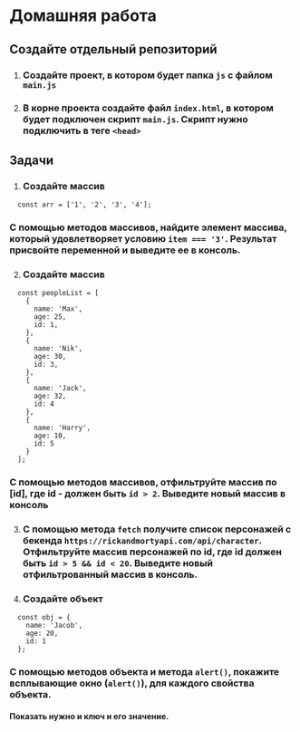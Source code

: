 # Домашняя работа

## Создайте отдельный репозиторий

1. ### Создайте проект, в котором будет папка ```js``` с файлом ```main.js```
2. ### В корне проекта создайте файл ```index.html```, в котором будет подключен скрипт ```main.js```. Скрипт нужно подключить в теге ```<head>```

## Задачи
1. ### Создайте массив
```
  const arr = ['1', '2', '3', '4'];
```

### С помощью методов массивов, найдите элемент массива, который удовлетворяет условию ```item === '3'```. Результат присвойте переменной и выведите ее в консоль.
2. ### Создайте массив
```
  const peopleList = [
    {
      name: 'Max',
      age: 25,
      id: 1,
    },
    {
      name: 'Nik',
      age: 30,
      id: 3,
    },
    {
      name: 'Jack',
      age: 32,
      id: 4
    },
    {
      name: 'Harry',
      age: 10,
      id: 5
    }
  ];
```
### С помощью методов массивов, отфильтруйте массив по [id], где id - должен быть ```id > 2```. Выведите новый массив в консоль

3. ### С помощью метода ```fetch``` получите список персонажей с бекенда ```https://rickandmortyapi.com/api/character```. Отфильтруйте массив персонажей по id, где id должен быть ```id > 5 && id < 20```. Выведите новый отфильтрованный массив в консоль.

4. ### Создайте объект
```
  const obj = {
    name: 'Jacob',
    age: 20,
    id: 1
  };
```
### С помощью методов объекта и метода ```alert()```, покажите всплывающие окно (```alert()```), для каждого свойства объекта.
#### Показать нужно и ключ и его значение.
